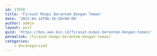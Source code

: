 ```yaml
---
id: 17650
title: 'Firasat Mimpi Berantem Dengan Teman'
date: '2023-04-14T06:36:50+00:00'
author: admin
layout: post
guid: 'https://bos.awn.biz.id/firasat-mimpi-berantem-dengan-teman/'
permalink: /firasat-mimpi-berantem-dengan-teman/
categories:
    - Uncategorized
---
```


